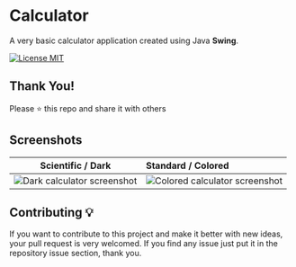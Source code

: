 # Calculator
A very basic calculator application created using Java **Swing**. 

[![License MIT](https://img.shields.io/badge/license-MIT-blue.svg)](LICENSE)

## Thank You!
Please ⭐️ this repo and share it with others

## Screenshots
|                Scientific / Dark                | Standard / Colored |
:------------------------------------------------:|:-------------------|
 ![Dark calculator screenshot](screenshots/scientific-dark.png) | ![Colored calculator screenshot](screenshots/standard-light.png)



 ## Contributing 💡
If you want to contribute to this project and make it better with new ideas, your pull request is very welcomed.
If you find any issue just put it in the repository issue section, thank you.
